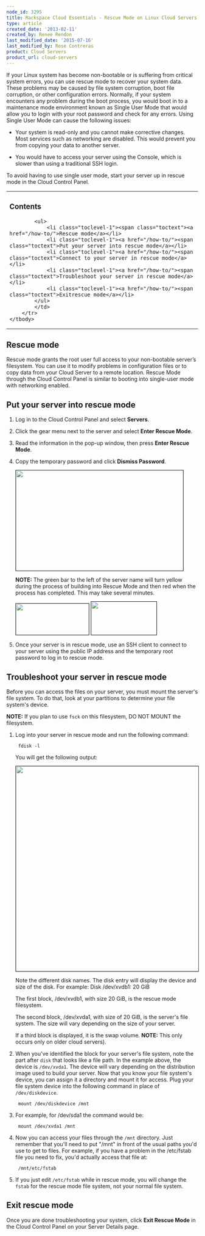 ```yaml
---
node_id: 3295
title: Rackspace Cloud Essentials - Rescue Mode on Linux Cloud Servers
type: article
created_date: '2013-02-11'
created_by: Renee Rendon
last_modified_date: '2015-07-16'
last_modified_by: Rose Contreras
product: Cloud Servers
product_url: cloud-servers
---
```


If your Linux system has become non-bootable or is suffering from critical system errors, you can use rescue mode to recover your system data. These problems may be caused by file system corruption, boot file corruption, or other configuration errors. Normally, if your system encounters any problem during the boot process, you would boot in to a maintenance mode environment known as Single User Mode that would allow you to login with your root password and check for any errors. Using Single User Mode can cause the following issues:

- Your system is read-only and you cannot make corrective changes. Most services such as networking are disabled. This would prevent you from copying your data to another server.

- You would have to access your server using the Console, which is slower than using a traditional SSH login.

To avoid having to use single user mode, start your server up in rescue mode in the Cloud Control Panel.

<a id="What_is_Rescue_mode.3F" name="What_is_Rescue_mode.3F"> </a>

<table class="toc" id="toc" summary="Contents">
	<tbody>
		<tr>
			<td>
			<h3>Contents</h3>

			<ul>
				<li class="toclevel-1"><span class="toctext"><a href="/how-to/">Rescue mode</a></li>
				<li class="toclevel-1"><a href="/how-to/"><span class="toctext">Put your server into rescue mode</a></li>
				<li class="toclevel-1"><a href="/how-to/"><span class="toctext">Connect to your server in rescue mode</a></li>
				<li class="toclevel-1"><a href="/how-to/"><span class="toctext">Troubleshoot your server in rescue mode</a></li>
				<li class="toclevel-1"><a href="/how-to/"><span class="toctext">Exitrescue mode</a></li>
			</ul>
			</td>
		</tr>
	</tbody>
</table>

## Rescue mode

Rescue mode grants the root user full access to your non-bootable server&rsquo;s filesystem. You can use it to modify problems in configuration files or to copy data from your Cloud Server to a remote location. Rescue Mode through the Cloud Control Panel is similar to booting into single-user mode with networking enabled.

## Put your server into rescue mode

1. Log in to the Cloud Control Panel and select **Servers**.

2. Click the gear menu next to the server and select **Enter Rescue Mode**.

3. Read the information in the pop-up window, then press **Enter Rescue Mode**.

4. Copy the temporary password and click **Dismiss Password**.

    <img alt="" border="1" height="263" src="https://8026b2e3760e2433679c-fffceaebb8c6ee053c935e8915a3fbe7.ssl.cf2.rackcdn.com/field/image/Feb%2011%20-%20Rescue%20Mode%20Activated.png" width="440" />

    **NOTE:** The green bar to the left of the server name will turn yellow during the process of building into Rescue Mode and then red when the process has completed. This may take several minutes.

    <img alt="" border="1" height="82" src="https://8026b2e3760e2433679c-fffceaebb8c6ee053c935e8915a3fbe7.ssl.cf2.rackcdn.com/field/image/Feb%2011%20-%20Yellow%20Bar.png" width="192" />
	<img alt="" border="1" height="87" src="https://8026b2e3760e2433679c-fffceaebb8c6ee053c935e8915a3fbe7.ssl.cf2.rackcdn.com/field/image/Feb%2011%20-%20Red%20Box.png" width="172" />

5. Once your server is in rescue mode, use an SSH client to connect to your server using the public IP address and the temporary root password to log in to rescue mode.

## Troubleshoot your server in rescue mode

Before you can access the files on your server, you must mount the server's file system. To do that, look at your partitions to determine your file system's device.

**NOTE:** If you plan to use <code>fsck</code> on this filesystem, DO NOT MOUNT the filesystem.

1. Log into your server in rescue mode and run the following command:

        fdisk -l

    You will get the following output:

    <img alt="" border="1" height="537" src="https://8026b2e3760e2433679c-fffceaebb8c6ee053c935e8915a3fbe7.ssl.cf2.rackcdn.com/field/image/fdisknew.png" width="750" />

    Note the different disk names. The disk entry will display the device and size of the disk. For example: Disk /dev/xvdb1: 20 GiB

    The first block, /dev/xvdb1, with size 20 GiB, is the rescue mode filesystem.

    The second block, /dev/xvda1, with size of 20 GiB, is the server's file system. The size will vary depending on the size of your server.

    If a third block is displayed, it is the swap volume. **NOTE:** This only occurs only on older cloud servers).

2. When you've identified the block for your server's file system, note the part after <code>disk</code> that looks like a file path. In the example above, the device is <code>/dev/xvda1</code>.  The device will vary depending on the distribution image used to build your server. Now that you know your file system's device, you can assign it a directory and mount it for access. Plug your file system device into the following command in place of <code>/dev/diskdevice</code>.

        mount /dev/diskdevice /mnt

3. For example, for /dev/sda1 the command would be:</li>

        mount /dev/xvda1 /mnt

4. Now you can access your files through the <code>/mnt</code> directory. Just remember that you'll need to put "/mnt" in front of the usual paths you'd use to get to files. For example, if you have a problem in the /etc/fstab file you need to fix, you'd actually access that file at:

        /mnt/etc/fstab

5. If you just edit <code>/etc/fstab</code> while in rescue mode, you will change the <code>fstab</code> for the rescue mode file system, not your normal file system.

## Exit rescue mode

Once you are done troubleshooting your system, click **Exit Rescue Mode** in the Cloud Control Panel on your Server Details page.

<p>&nbsp;</p>
